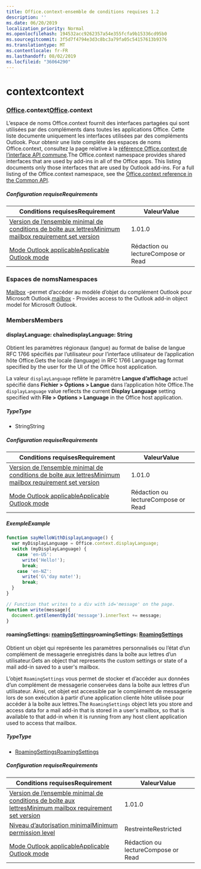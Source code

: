 ```yaml
---
title: Office.context-ensemble de conditions requises 1.2
description: ''
ms.date: 06/20/2019
localization_priority: Normal
ms.openlocfilehash: 194532acc9262357a54e355fcfa9b15336cd95b0
ms.sourcegitcommit: 3f5d7f4794e3d3c8bc3a79fa05c54157613b9376
ms.translationtype: MT
ms.contentlocale: fr-FR
ms.lasthandoff: 08/02/2019
ms.locfileid: "36064290"
---
```

# <a name="context"></a><span data-ttu-id="df3c0-102">context</span><span class="sxs-lookup"><span data-stu-id="df3c0-102">context</span></span>

### <a name="officeofficemdcontext"></a><span data-ttu-id="df3c0-103">[Office](Office.md).context</span><span class="sxs-lookup"><span data-stu-id="df3c0-103">[Office](Office.md).context</span></span>

<span data-ttu-id="df3c0-p101">L’espace de noms Office.context fournit des interfaces partagées qui sont utilisées par des compléments dans toutes les applications Office. Cette liste documente uniquement les interfaces utilisées par des compléments Outlook. Pour obtenir une liste complète des espaces de noms Office.context, consultez la page relative à la [référence Office.context de l’interface API commune](/javascript/api/office/office.context).</span><span class="sxs-lookup"><span data-stu-id="df3c0-p101">The Office.context namespace provides shared interfaces that are used by add-ins in all of the Office apps. This listing documents only those interfaces that are used by Outlook add-ins. For a full listing of the Office.context namespace, see the [Office.context reference in the Common API](/javascript/api/office/office.context).</span></span>


##### <a name="requirements"></a><span data-ttu-id="df3c0-106">Configuration requise</span><span class="sxs-lookup"><span data-stu-id="df3c0-106">Requirements</span></span>

|<span data-ttu-id="df3c0-107">Conditions requises</span><span class="sxs-lookup"><span data-stu-id="df3c0-107">Requirement</span></span>| <span data-ttu-id="df3c0-108">Valeur</span><span class="sxs-lookup"><span data-stu-id="df3c0-108">Value</span></span>|
|---|---|
|[<span data-ttu-id="df3c0-109">Version de l’ensemble minimal de conditions de boîte aux lettres</span><span class="sxs-lookup"><span data-stu-id="df3c0-109">Minimum mailbox requirement set version</span></span>](/office/dev/add-ins/reference/requirement-sets/outlook-api-requirement-sets)| <span data-ttu-id="df3c0-110">1.0</span><span class="sxs-lookup"><span data-stu-id="df3c0-110">1.0</span></span>|
|[<span data-ttu-id="df3c0-111">Mode Outlook applicable</span><span class="sxs-lookup"><span data-stu-id="df3c0-111">Applicable Outlook mode</span></span>](/outlook/add-ins/#extension-points)| <span data-ttu-id="df3c0-112">Rédaction ou lecture</span><span class="sxs-lookup"><span data-stu-id="df3c0-112">Compose or Read</span></span>|

### <a name="namespaces"></a><span data-ttu-id="df3c0-113">Espaces de noms</span><span class="sxs-lookup"><span data-stu-id="df3c0-113">Namespaces</span></span>

<span data-ttu-id="df3c0-114">[Mailbox](office.context.mailbox.md) -permet d’accéder au modèle d’objet du complément Outlook pour Microsoft Outlook.</span><span class="sxs-lookup"><span data-stu-id="df3c0-114">[mailbox](office.context.mailbox.md) - Provides access to the Outlook add-in object model for Microsoft Outlook.</span></span>

### <a name="members"></a><span data-ttu-id="df3c0-115">Members</span><span class="sxs-lookup"><span data-stu-id="df3c0-115">Members</span></span>

#### <a name="displaylanguage-string"></a><span data-ttu-id="df3c0-116">displayLanguage: chaîne</span><span class="sxs-lookup"><span data-stu-id="df3c0-116">displayLanguage: String</span></span>

<span data-ttu-id="df3c0-117">Obtient les paramètres régionaux (langue) au format de balise de langue RFC 1766 spécifiés par l’utilisateur pour l’interface utilisateur de l’application hôte Office.</span><span class="sxs-lookup"><span data-stu-id="df3c0-117">Gets the locale (language) in RFC 1766 Language tag format specified by the user for the UI of the Office host application.</span></span>

<span data-ttu-id="df3c0-118">La valeur `displayLanguage` reflète le paramètre **Langue d’affichage** actuel spécifié dans **Fichier > Options > Langue** dans l’application hôte Office.</span><span class="sxs-lookup"><span data-stu-id="df3c0-118">The `displayLanguage` value reflects the current **Display Language** setting specified with **File > Options > Language** in the Office host application.</span></span>

##### <a name="type"></a><span data-ttu-id="df3c0-119">Type</span><span class="sxs-lookup"><span data-stu-id="df3c0-119">Type</span></span>

*   <span data-ttu-id="df3c0-120">String</span><span class="sxs-lookup"><span data-stu-id="df3c0-120">String</span></span>

##### <a name="requirements"></a><span data-ttu-id="df3c0-121">Configuration requise</span><span class="sxs-lookup"><span data-stu-id="df3c0-121">Requirements</span></span>

|<span data-ttu-id="df3c0-122">Conditions requises</span><span class="sxs-lookup"><span data-stu-id="df3c0-122">Requirement</span></span>| <span data-ttu-id="df3c0-123">Valeur</span><span class="sxs-lookup"><span data-stu-id="df3c0-123">Value</span></span>|
|---|---|
|[<span data-ttu-id="df3c0-124">Version de l’ensemble minimal de conditions de boîte aux lettres</span><span class="sxs-lookup"><span data-stu-id="df3c0-124">Minimum mailbox requirement set version</span></span>](/office/dev/add-ins/reference/requirement-sets/outlook-api-requirement-sets)| <span data-ttu-id="df3c0-125">1.0</span><span class="sxs-lookup"><span data-stu-id="df3c0-125">1.0</span></span>|
|[<span data-ttu-id="df3c0-126">Mode Outlook applicable</span><span class="sxs-lookup"><span data-stu-id="df3c0-126">Applicable Outlook mode</span></span>](/outlook/add-ins/#extension-points)| <span data-ttu-id="df3c0-127">Rédaction ou lecture</span><span class="sxs-lookup"><span data-stu-id="df3c0-127">Compose or Read</span></span>|

##### <a name="example"></a><span data-ttu-id="df3c0-128">Exemple</span><span class="sxs-lookup"><span data-stu-id="df3c0-128">Example</span></span>

```javascript
function sayHelloWithDisplayLanguage() {
  var myDisplayLanguage = Office.context.displayLanguage;
  switch (myDisplayLanguage) {
    case 'en-US':
      write('Hello!');
      break;
    case 'en-NZ':
      write('G\'day mate!');
      break;
  }
}

// Function that writes to a div with id='message' on the page.
function write(message){
  document.getElementById('message').innerText += message;
}
```

#### <a name="roamingsettings-roamingsettingsjavascriptapioutlookofficeroamingsettingsviewoutlook-js-12"></a><span data-ttu-id="df3c0-129">roamingSettings: [roamingSettings](/javascript/api/outlook/office.RoamingSettings?view=outlook-js-1.2)</span><span class="sxs-lookup"><span data-stu-id="df3c0-129">roamingSettings: [RoamingSettings](/javascript/api/outlook/office.RoamingSettings?view=outlook-js-1.2)</span></span>

<span data-ttu-id="df3c0-130">Obtient un objet qui représente les paramètres personnalisés ou l’état d’un complément de messagerie enregistrés dans la boîte aux lettres d’un utilisateur.</span><span class="sxs-lookup"><span data-stu-id="df3c0-130">Gets an object that represents the custom settings or state of a mail add-in saved to a user's mailbox.</span></span>

<span data-ttu-id="df3c0-131">L’objet `RoamingSettings` vous permet de stocker et d’accéder aux données d’un complément de messagerie conservées dans la boîte aux lettres d’un utilisateur. Ainsi, cet objet est accessible par le complément de messagerie lors de son exécution à partir d’une application cliente hôte utilisée pour accéder à la boîte aux lettres.</span><span class="sxs-lookup"><span data-stu-id="df3c0-131">The `RoamingSettings` object lets you store and access data for a mail add-in that is stored in a user's mailbox, so that is available to that add-in when it is running from any host client application used to access that mailbox.</span></span>

##### <a name="type"></a><span data-ttu-id="df3c0-132">Type</span><span class="sxs-lookup"><span data-stu-id="df3c0-132">Type</span></span>

*   [<span data-ttu-id="df3c0-133">RoamingSettings</span><span class="sxs-lookup"><span data-stu-id="df3c0-133">RoamingSettings</span></span>](/javascript/api/outlook/office.RoamingSettings?view=outlook-js-1.2)

##### <a name="requirements"></a><span data-ttu-id="df3c0-134">Configuration requise</span><span class="sxs-lookup"><span data-stu-id="df3c0-134">Requirements</span></span>

|<span data-ttu-id="df3c0-135">Conditions requises</span><span class="sxs-lookup"><span data-stu-id="df3c0-135">Requirement</span></span>| <span data-ttu-id="df3c0-136">Valeur</span><span class="sxs-lookup"><span data-stu-id="df3c0-136">Value</span></span>|
|---|---|
|[<span data-ttu-id="df3c0-137">Version de l’ensemble minimal de conditions de boîte aux lettres</span><span class="sxs-lookup"><span data-stu-id="df3c0-137">Minimum mailbox requirement set version</span></span>](/office/dev/add-ins/reference/requirement-sets/outlook-api-requirement-sets)| <span data-ttu-id="df3c0-138">1.0</span><span class="sxs-lookup"><span data-stu-id="df3c0-138">1.0</span></span>|
|[<span data-ttu-id="df3c0-139">Niveau d’autorisation minimal</span><span class="sxs-lookup"><span data-stu-id="df3c0-139">Minimum permission level</span></span>](/outlook/add-ins/understanding-outlook-add-in-permissions)| <span data-ttu-id="df3c0-140">Restreinte</span><span class="sxs-lookup"><span data-stu-id="df3c0-140">Restricted</span></span>|
|[<span data-ttu-id="df3c0-141">Mode Outlook applicable</span><span class="sxs-lookup"><span data-stu-id="df3c0-141">Applicable Outlook mode</span></span>](/outlook/add-ins/#extension-points)| <span data-ttu-id="df3c0-142">Rédaction ou lecture</span><span class="sxs-lookup"><span data-stu-id="df3c0-142">Compose or Read</span></span>|
